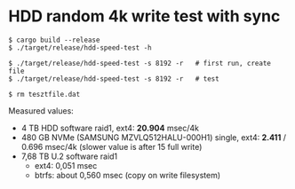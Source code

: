 # HDD random 4k write test with sync
```
$ cargo build --release
$ ./target/release/hdd-speed-test -h

$ ./target/release/hdd-speed-test -s 8192 -r   # first run, create file
$ ./target/release/hdd-speed-test -s 8192 -r   # test

$ rm tesztfile.dat
```

Measured values:
  * 4 TB HDD software raid1, ext4: **20.904** msec/4k
  * 480 GB NVMe (SAMSUNG MZVLQ512HALU-000H1) single, ext4: **2.411** / 0.696 msec/4k  (slower value is after 15 full write)
  * 7,68 TB U.2 software raid1
    * ext4: 0,051 msec
    * btrfs: about 0,560 msec (copy on write filesystem)
